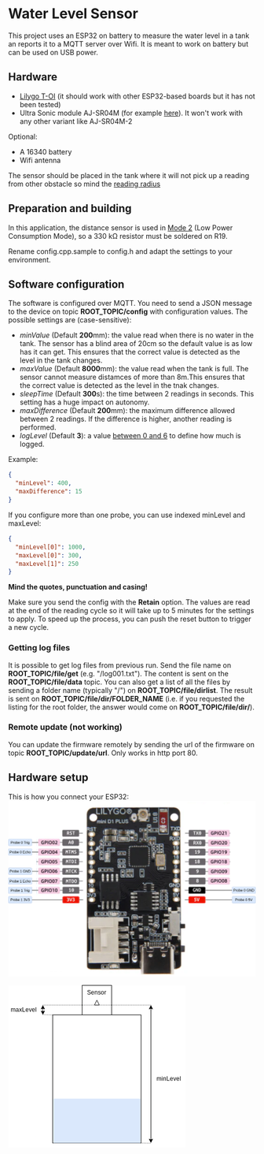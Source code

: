 # Water Level Sensor
This project uses an ESP32 on battery to measure the water level in a tank an reports it to a MQTT server over Wifi. It is meant to work on battery but can be used on USB power.

## Hardware
 * [Lilygo T-OI](https://lilygo.cc/products/t-oi-plus) (it should work with other ESP32-based boards but it has not been tested)
 * Ultra Sonic module AJ-SR04M (for example [here](https://www.aliexpress.com/item/33002362860.html?spm=a2g0o.order_list.0.0.75981802fHvoEg)). It won't work with any other variant like AJ-SR04M-2

 Optional:
  * A 16340 battery
  * Wifi antenna

The sensor should be placed in the tank where it will not pick up a reading from other obstacle so mind the [reading radius](https://github.com/tomaskovacik/kicad-library/blob/master/library/datasheet/K02-AJ-SR04/AJ-SR04M-T-X.zh-CN.en.pdf) 

## Preparation and building
In this application, the distance sensor is used in [Mode 2](https://www.mantech.co.za/Datasheets/Products/AJ-SR04M-200925A.pdf) (Low Power Consumption Mode), so a 330 kΩ resistor must be soldered on R19.

Rename config.cpp.sample to config.h and adapt the settings to your environment.

 ## Software configuration
 The software is configured over MQTT. You need to send a JSON message to the device on topic **ROOT_TOPIC/config** with configuration values. The possible settings are (case-sensitive):
  * *minValue* (Default **200**mm): the value read when there is no water in the tank. The sensor has a blind area of 20cm so the default value is as low has it can get. This ensures that the correct value is detected as the level in the tank changes. 
  * *maxValue* (Default **8000**mm): the value read when the tank is full. The sensor cannot measure distamces of more than 8m.This ensures that the correct value is detected as the level in the tnak changes. 
  * *sleepTime* (Default **300**s): the time between 2 readings in seconds. This setting has a huge impact on autonomy.
  * *maxDifference* (Default **200**mm): the maximum difference allowed between 2 readings. If the difference is higher, another reading is performed.
  * *logLevel* (Default **3**): a value [between 0 and 6](https://github.com/thijse/Arduino-Log) to define how much is logged.

Example:
  ```json
  {
    "minLevel": 400,
    "maxDifference": 15
  }
  ```

If you configure more than one probe, you can use indexed minLevel and maxLevel:
  ```json
  {
    "minLevel[0]": 1000,
    "maxLevel[0]": 300,
    "maxLevel[1]": 250
  }
  ```

 **Mind the quotes, punctuation and casing!**

Make sure you send the config with the **Retain** option. The values are read at the end of the reading cycle so it will take up to 5 minutes for the settings to apply. To speed up the process, you can push the reset button to trigger a new cycle.

### Getting log files
It is possible to get log files from previous run. Send the file name on **ROOT_TOPIC/file/get** (e.g. "/log001.txt"). The content is sent on the **ROOT_TOPIC/file/data** topic. You can also get a list of all the files by sending a folder name (typically "/") on **ROOT_TOPIC/file/dirlist**. The result is sent on **ROOT_TOPIC/file/dir/FOLDER_NAME** (i.e. if you requested the listing for the root folder, the answer would come on **ROOT_TOPIC/file/dir/**).

### Remote update (not working)
You can update the firmware remotely by sending the url of the firmware on topic **ROOT_TOPIC/update/url**. Only works in http port 80.

## Hardware setup
This is how you connect your ESP32:
![Probe connections](Probe%20connections.drawio.png "Probe connections")

![Sensor installation](Sensor%20installation.drawio.png "Sensor installation")
